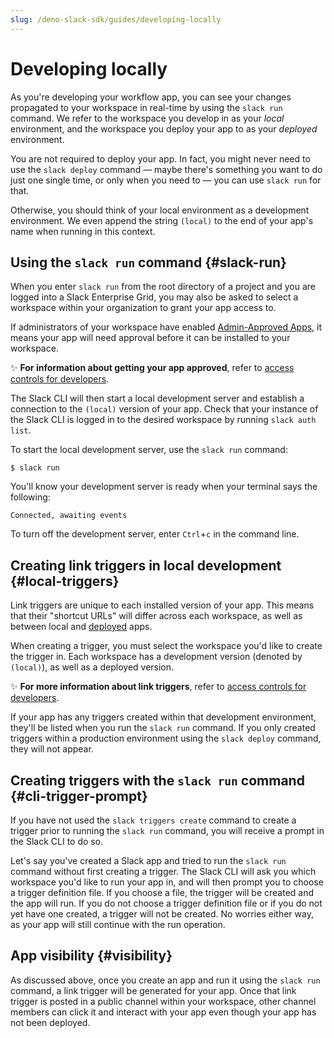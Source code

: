 ```yaml
---
slug: /deno-slack-sdk/guides/developing-locally
---
```


# Developing locally

<PaidPlanBanner />

As you're developing your workflow app, you can see your changes propagated to your workspace in real-time by using the `slack run` command. We refer to the workspace you develop in as your _local_ environment, and the workspace you deploy your app to as your _deployed_ environment.

You are not required to deploy your app. In fact, you might never need to use the `slack deploy` command — maybe there's something you want to do just one single time, or only when you need to — you can use `slack run` for that.

Otherwise, you should think of your local environment as a development environment. We even append the string `(local)` to the end of your app's name when running in this context.

## Using the `slack run` command {#slack-run}

When you enter `slack run` from the root directory of a project and you are logged into a Slack Enterprise Grid, you may also be asked to select a workspace within your organization to grant your app access to.

If administrators of your workspace have enabled [Admin-Approved Apps](/deno-slack-sdk/guides/controlling-permissions-for-admins), it means your app will need approval before it can be installed to your workspace.

✨  **For information about getting your app approved**, refer to [access controls for developers](/deno-slack-sdk/guides/controlling-permissions-for-admins#dev-connectors).

The Slack CLI will then start a local development server and establish a connection to the `(local)` version of your app. Check that your instance of the Slack CLI is logged in to the desired workspace by running `slack auth list`.

To start the local development server, use the `slack run` command:

```
$ slack run
```

You'll know your development server is ready when your terminal says the following:

`Connected, awaiting events`

To turn off the development server, enter `Ctrl`+`c` in the command line.

## Creating link triggers in local development {#local-triggers}

Link triggers are unique to each installed version of your app. This means that their "shortcut URLs" will differ across each workspace, as well as between local and [deployed](/deno-slack-sdk/guides/deploying-to-slack) apps.

When creating a trigger, you must select the workspace you'd like to create the trigger in. Each workspace has a development version (denoted by `(local)`), as well as a deployed version.

✨  **For more information about link triggers**, refer to [access controls for developers](/deno-slack-sdk/guides/creating-link-triggers).

If your app has any triggers created within that development environment, they'll be listed when you run the `slack run` command. If you only created triggers within a production environment using the `slack deploy` command, they will not appear.

## Creating triggers with the `slack run` command {#cli-trigger-prompt}

If you have not used the `slack triggers create` command to create a trigger prior to running the `slack run` command, you will receive a prompt in the Slack CLI to do so.

Let's say you've created a Slack app and tried to run the `slack run` command without first creating a trigger. The Slack CLI will ask you which workspace you'd like to run your app in, and will then prompt you to choose a trigger definition file. If you choose a file, the trigger will be created and the app will run. If you do not choose a trigger definition file or if you do not yet have one created, a trigger will not be created. No worries either way, as your app will still continue with the run operation.

## App visibility {#visibility}

As discussed above, once you create an app and run it using the `slack run` command, a link trigger will be generated for your app. Once that link trigger is posted in a public channel within your workspace, other channel members can click it and interact with your app even though your app has not been deployed.
